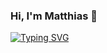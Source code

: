 ### Hi, I'm Matthias  👋

[![Typing SVG](https://readme-typing-svg.demolab.com/?lines=I'm+an+AI+Engineer;Working+at+Yarowa)](https://git.io/typing-svg)

